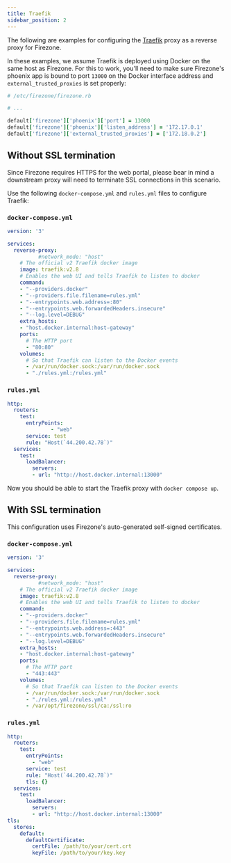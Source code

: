 ```yaml
---
title: Traefik
sidebar_position: 2
---
```


The following are examples for configuring the [Traefik](https://traefik.io/)
proxy as a reverse proxy for Firezone.

In these examples, we assume Traefik is deployed using Docker on the same host
as Firezone. For this to work, you'll need to make sure Firezone's phoenix
app is bound to port `13000` on the Docker interface address and
`external_trusted_proxies` is set properly:

```ruby
# /etc/firezone/firezone.rb

# ...

default['firezone']['phoenix']['port'] = 13000
default['firezone']['phoenix']['listen_address'] = '172.17.0.1'
default['firezone']['external_trusted_proxies'] = ['172.18.0.2']
```

## Without SSL termination

Since Firezone requires HTTPS for the web portal, please bear in mind a
downstream proxy will need to terminate SSL connections in this scenario.

Use the following `docker-compose.yml` and `rules.yml` files to configure
Traefik:

### `docker-compose.yml`

```yaml
version: '3'

services:
  reverse-proxy:
          #network_mode: "host"
    # The official v2 Traefik docker image
    image: traefik:v2.8
    # Enables the web UI and tells Traefik to listen to docker
    command:
    - "--providers.docker"
    - "--providers.file.filename=rules.yml"
    - "--entrypoints.web.address=:80"
    - "--entrypoints.web.forwardedHeaders.insecure"
    - "--log.level=DEBUG"
    extra_hosts:
    - "host.docker.internal:host-gateway"
    ports:
      # The HTTP port
      - "80:80"
    volumes:
      # So that Traefik can listen to the Docker events
      - /var/run/docker.sock:/var/run/docker.sock
      - "./rules.yml:/rules.yml"
```

### `rules.yml`

```yaml
http:
  routers:
    test:
      entryPoints:
              - "web"
      service: test
      rule: "Host(`44.200.42.78`)"
  services:
    test:
      loadBalancer:
        servers:
        - url: "http://host.docker.internal:13000"
```

Now you should be able to start the Traefik proxy with `docker compose up`.

## With SSL termination

This configuration uses Firezone's auto-generated self-signed certificates.

### `docker-compose.yml`

```yaml
version: '3'

services:
  reverse-proxy:
          #network_mode: "host"
    # The official v2 Traefik docker image
    image: traefik:v2.8
    # Enables the web UI and tells Traefik to listen to docker
    command:
    - "--providers.docker"
    - "--providers.file.filename=rules.yml"
    - "--entrypoints.web.address=:443"
    - "--entrypoints.web.forwardedHeaders.insecure"
    - "--log.level=DEBUG"
    extra_hosts:
    - "host.docker.internal:host-gateway"
    ports:
      # The HTTP port
      - "443:443"
    volumes:
      # So that Traefik can listen to the Docker events
      - /var/run/docker.sock:/var/run/docker.sock
      - "./rules.yml:/rules.yml"
      - /var/opt/firezone/ssl/ca:/ssl:ro
```

### `rules.yml`

```yaml
http:
  routers:
    test:
      entryPoints:
        - "web"
      service: test
      rule: "Host(`44.200.42.78`)"
      tls: {}
  services:
    test:
      loadBalancer:
        servers:
        - url: "http://host.docker.internal:13000"
tls:
  stores:
    default:
      defaultCertificate:
        certFile: /path/to/your/cert.crt
        keyFile: /path/to/your/key.key
```
